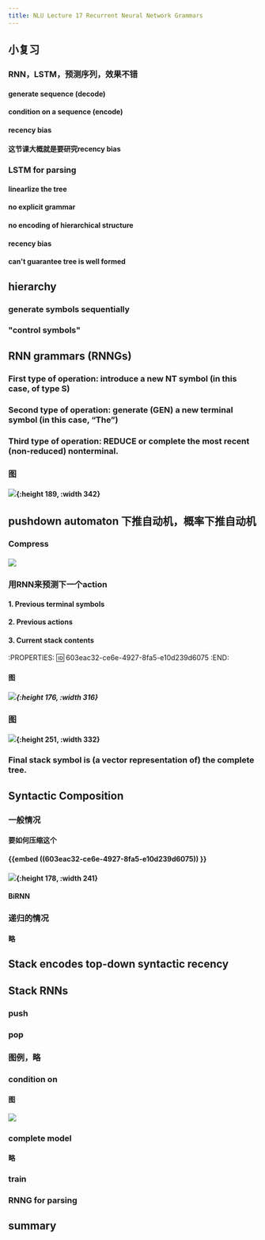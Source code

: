 ```yaml
---
title: NLU Lecture 17 Recurrent Neural Network Grammars
---
```


## 小复习
### RNN，LSTM，预测序列，效果不错
#### generate sequence (decode)
#### condition on a sequence (encode)
#### recency bias
#### 这节课大概就是要研究recency bias
### LSTM for parsing
#### linearlize the tree
#### no explicit grammar
#### no encoding of hierarchical structure
#### recency bias
#### can't guarantee tree is well formed
## hierarchy
### generate symbols sequentially
### "control symbols"
## RNN grammars (RNNGs)
### **First** type of operation: introduce a new **NT symbol** (in this case, of type S)
### **Second** type of operation: generate (GEN) a new **terminal symbol** (in this case, “The”)
### **Third** type of operation: **REDUCE** or complete the most recent (non-reduced) nonterminal.
### 图
#### ![](https://gitee.com/zhang-weijian-97/pic-go-bed/raw/master/assets/20210302211624.png){:height 189, :width 342}
## pushdown automaton 下推自动机，概率下推自动机
### Compress
#### ![](https://gitee.com/zhang-weijian-97/pic-go-bed/raw/master/assets/20210302211941.png)
### 用RNN来预测下一个action
#### 1. Previous terminal symbols
#### 2. Previous actions
#### 3. Current stack contents
:PROPERTIES:
:id: 603eac32-ce6e-4927-8fa5-e10d239d6075
:END:
#### 图
##### ![](https://gitee.com/zhang-weijian-97/pic-go-bed/raw/master/assets/20210302212030.png){:height 176, :width 316}
### 图
#### ![](https://gitee.com/zhang-weijian-97/pic-go-bed/raw/master/assets/20210302211852.png){:height 251, :width 332}
### Final stack symbol is (a vector representation of) the complete tree.
## Syntactic Composition
### 一般情况
#### 要如何压缩这个
#### {{embed ((603eac32-ce6e-4927-8fa5-e10d239d6075)) }}
#### ![](https://gitee.com/zhang-weijian-97/pic-go-bed/raw/master/assets/20210302213155.png){:height 178, :width 241}
#### BiRNN
### 递归的情况
#### 略
## Stack encodes top-down syntactic recency
## Stack RNNs
### push
### pop
### 图例，略
### condition on
#### 图
##### ![](https://gitee.com/zhang-weijian-97/pic-go-bed/raw/master/assets/20210302231507.png)
### complete model
#### 略
### train
### RNNG for parsing
## summary
